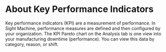# About Key Performance Indicators
 
 Key performance indicators (KPI) are a measurement of performance. In Sight Machine, performance measures are defined and then configured by your organization. The KPI Pareto chart on the Analysis tab is one view into your manufacturing downtime (performance). You can view this data by category, reason, or shift.